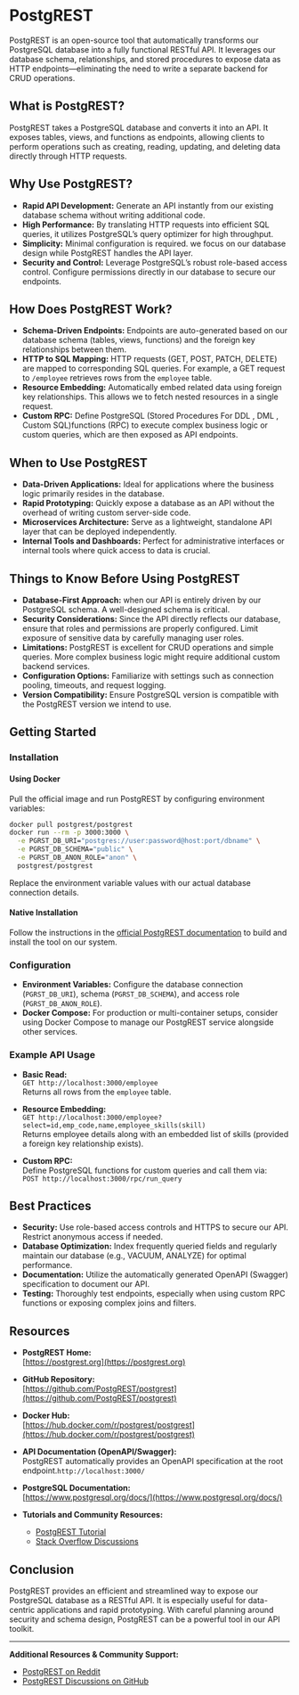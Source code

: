 # PostgREST

PostgREST is an open-source tool that automatically transforms our PostgreSQL database into a fully functional RESTful API. It leverages our database schema, relationships, and stored procedures to expose data as HTTP endpoints—eliminating the need to write a separate backend for CRUD operations.

## What is PostgREST?

PostgREST takes a PostgreSQL database and converts it into an API. It exposes tables, views, and functions as endpoints, allowing clients to perform operations such as creating, reading, updating, and deleting data directly through HTTP requests.

## Why Use PostgREST?

- **Rapid API Development:** Generate an API instantly from our existing database schema without writing additional code.
- **High Performance:** By translating HTTP requests into efficient SQL queries, it utilizes PostgreSQL’s query optimizer for high throughput.
- **Simplicity:** Minimal configuration is required. we focus on our database design while PostgREST handles the API layer.
- **Security and Control:** Leverage PostgreSQL’s robust role-based access control. Configure permissions directly in our database to secure our endpoints.

## How Does PostgREST Work?

- **Schema-Driven Endpoints:** Endpoints are auto-generated based on our database schema (tables, views, functions) and the foreign key relationships between them.
- **HTTP to SQL Mapping:** HTTP requests (GET, POST, PATCH, DELETE) are mapped to corresponding SQL queries. For example, a GET request to `/employee` retrieves rows from the `employee` table.
- **Resource Embedding:** Automatically embed related data using foreign key relationships. This allows we to fetch nested resources in a single request.
- **Custom RPC:** Define PostgreSQL (Stored Procedures For DDL , DML , Custom SQL)functions (RPC) to execute complex business logic or custom queries, which are then exposed as API endpoints.

## When to Use PostgREST

- **Data-Driven Applications:** Ideal for applications where the business logic primarily resides in the database.
- **Rapid Prototyping:** Quickly expose a database as an API without the overhead of writing custom server-side code.
- **Microservices Architecture:** Serve as a lightweight, standalone API layer that can be deployed independently.
- **Internal Tools and Dashboards:** Perfect for administrative interfaces or internal tools where quick access to data is crucial.

## Things to Know Before Using PostgREST

- **Database-First Approach:** when our API is entirely driven by our PostgreSQL schema. A well-designed schema is critical.
- **Security Considerations:** Since the API directly reflects our database, ensure that roles and permissions are properly configured. Limit exposure of sensitive data by carefully managing user roles.
- **Limitations:** PostgREST is excellent for CRUD operations and simple queries. More complex business logic might require additional custom backend services.
- **Configuration Options:** Familiarize with settings such as connection pooling, timeouts, and request logging.
- **Version Compatibility:** Ensure PostgreSQL version is compatible with the PostgREST version we intend to use.

## Getting Started

### Installation

#### Using Docker
Pull the official image and run PostgREST by configuring environment variables:
```bash
docker pull postgrest/postgrest
docker run --rm -p 3000:3000 \
  -e PGRST_DB_URI="postgres://user:password@host:port/dbname" \
  -e PGRST_DB_SCHEMA="public" \
  -e PGRST_DB_ANON_ROLE="anon" \
  postgrest/postgrest
```


Replace the environment variable values with our actual database connection details.

#### Native Installation
Follow the instructions in the [official PostgREST documentation](https://postgrest.org/) to build and install the tool on our system.

### Configuration

- **Environment Variables:** Configure the database connection (`PGRST_DB_URI`), schema (`PGRST_DB_SCHEMA`), and access role (`PGRST_DB_ANON_ROLE`).
- **Docker Compose:** For production or multi-container setups, consider using Docker Compose to manage our PostgREST service alongside other services.

### Example API Usage

- **Basic Read:**  
  `GET http://localhost:3000/employee`  
  Returns all rows from the `employee` table.
  
- **Resource Embedding:**  
  `GET http://localhost:3000/employee?select=id,emp_code,name,employee_skills(skill)`  
  Returns employee details along with an embedded list of skills (provided a foreign key relationship exists).

- **Custom RPC:**  
  Define PostgreSQL functions for custom queries and call them via:  
  `POST http://localhost:3000/rpc/run_query`

## Best Practices

- **Security:** Use role-based access controls and HTTPS to secure our API. Restrict anonymous access if needed.
- **Database Optimization:** Index frequently queried fields and regularly maintain our database (e.g., VACUUM, ANALYZE) for optimal performance.
- **Documentation:** Utilize the automatically generated OpenAPI (Swagger) specification to document our API.
- **Testing:** Thoroughly test endpoints, especially when using custom RPC functions or exposing complex joins and filters.

## Resources

- **PostgREST Home:**  
  [https://postgrest.org](https://postgrest.org)
- **GitHub Repository:**  
  [https://github.com/PostgREST/postgrest](https://github.com/PostgREST/postgrest)
- **Docker Hub:**  
  [https://hub.docker.com/r/postgrest/postgrest](https://hub.docker.com/r/postgrest/postgrest)
- **API Documentation (OpenAPI/Swagger):**  
  PostgREST automatically provides an OpenAPI specification at the root endpoint.``http://localhost:3000/``
  
- **PostgreSQL Documentation:**  
  [https://www.postgresql.org/docs/](https://www.postgresql.org/docs/)
- **Tutorials and Community Resources:**  
  - [PostgREST Tutorial](https://postgrest.org/en/stable/tutorials.html)  
  - [Stack Overflow Discussions](https://stackoverflow.com/questions/tagged/postgrest)

## Conclusion

PostgREST provides an efficient and streamlined way to expose our PostgreSQL database as a RESTful API. It is especially useful for data-centric applications and rapid prototyping. With careful planning around security and schema design, PostgREST can be a powerful tool in our API toolkit.

---

**Additional Resources & Community Support:**
- [PostgREST on Reddit](https://www.reddit.com/r/PostgREST/)
- [PostgREST Discussions on GitHub](https://github.com/PostgREST/postgrest/discussions)


